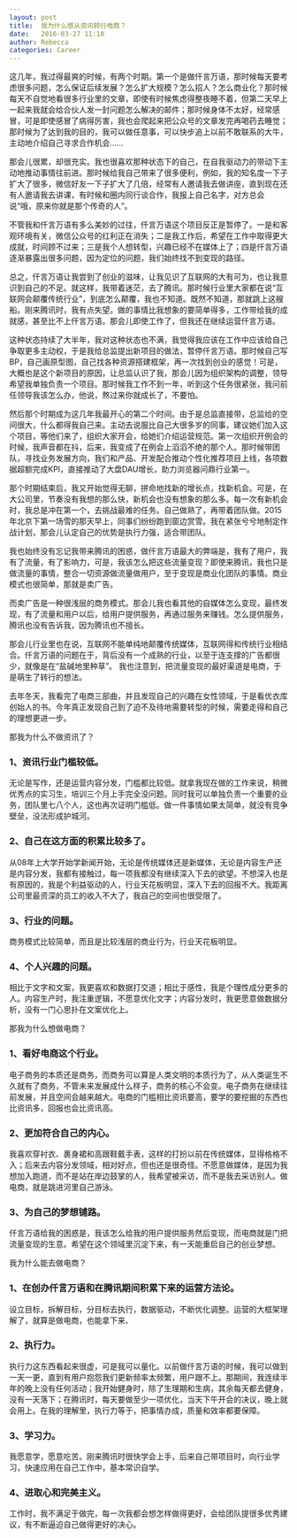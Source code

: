 ```yaml
---
layout: post
title:  我为什么想从资讯转行电商？
date:   2016-03-27 11:10
author: Rebecca
categories: Career
---
```


这几年，我过得最爽的时候，有两个时期。第一个是做仟言万语，那时候每天要考虑很多问题，怎么保证后续发展？怎么扩大规模？怎么招人？怎么商业化？那时候每天不自觉地看很多行业里的文章，即使有时候焦虑得整夜睡不着，但第二天早上一起来我就会给合伙人发一封问题怎么解决的邮件；那时候身体不太好，经常感冒，可是即使感冒了病得厉害，我也会爬起来把公众号的文章发完再喝药去睡觉；那时候为了达到我的目的，我可以做任意事，可以快步追上以前不敢联系的大牛，主动地介绍自己寻求合作机会……

<!-- more -->

那会儿很累，却很充实。我也很喜欢那种状态下的自己，在自我驱动力的带动下主动地推动事情往前进。那时候给我自己带来了很多便利，例如，我的知名度一下子扩大了很多，微信好友一下子扩大了几倍，经常有人邀请我去做讲座，直到现在还有人邀请我去讲课，有时候和圈内同行谈合作，我报上自己名字，对方总会说“哦，原来你就是那个传奇的人”。

不管我和仟言万语有多么美妙的过往，仟言万语这个项目反正是暂停了。一是和客观环境有关，微信公众号的红利正在消失；二是我工作后，希望在工作中取得更大成就，时间顾不过来；三是我个人想转型，兴趣已经不在媒体上了；四是仟言万语逐渐暴露出很多问题，因为定位的问题，我们始终找不到变现的路径。

总之，仟言万语让我尝到了创业的滋味，让我见识了互联网的大有可为，也让我意识到自己的不足。就这样，我带着迷茫，去了腾讯。那时候行业里大家都在说“互联网会颠覆传统行业”，到底怎么颠覆，我也不知道。既然不知道，那就跳上这艘船。刚来腾讯时，我有点失望。做的事情比我想象的要简单得多，工作带给我的成就感，甚至比不上仟言万语。那会儿即使工作了，但我还在继续运营仟言万语。

这种状态持续了大半年，我对这种状态也不满，我觉得我应该在工作中应该给自己争取更多主动权，于是我给总监提出新项目的做法，暂停仟言万语。那时候自己写BP，自己画原型图，自己找各种资源搭建框架，再一次找到创业的感觉！可是，大概也是这个新项目的原因，让总监认识了我，那会儿因为组织架构的调整，领导希望我单独负责一个项目。那时候我工作不到一年，听到这个任务很紧张，我问前任领导我该怎么办，他说，熬过来你就成长了，不要怕。

然后那个时期成为这几年我最开心的第二个时间。由于是总监直接带，总监给的空间很大，什么都得我自己来。主动去说服比自己大很多岁的同事，建议她们加入这个项目，等他们来了，组织大家开会，给她们介绍运营规范。第一次组织开例会的时候，我声音都在抖，后来，我变成了在例会上滔滔不绝的那个人。那时候带团队，寻找业务发展方向，我们和产品、开发配合推动个性化推荐项目上线，各项数据超额完成KPI，直接推动了大盘DAU增长，助力浏览器问鼎行业第一。

那个时期结束后，我又开始觉得无聊，拼命地找新的增长点，找新机会。可是，在大公司里，节奏没有我想的那么快，新机会也没有想象的那么多。每一次有新机会时，我总是冲在第一个，去挑战最难的任务。自己做熟了，再带着团队做。2015年北京下第一场雪的那天早上，同事们纷纷跑到窗边赏雪。我在紧张兮兮地制定作战计划，那会儿认定自己的优势是执行力强，适合带团队。

我也始终没有忘记我带来腾讯的困惑，做仟言万语最大的弊端是，我有了用户，我有了流量，有了影响力，可是，我该怎么把这些流量变现？即使来腾讯，我也只是做流量的事情，整合一切资源做流量做用户，至于变现是商业化团队的事情。商业模式也很简单，那就是卖广告。

而卖广告是一种很浅层的商务模式。那会儿我也看其他的自媒体怎么变现，最终发现，有了流量和用户以后，给用户提供服务，再通过服务来赚钱。怎么提供服务，腾讯也没有告诉我，因为腾讯也不擅长。

那会儿行业里也在说，互联网不能单纯地颠覆传统媒体，互联网得和传统行业相结合。仟言万语的问题在于，背后没有一个成熟的行业，以至于连支撑的广告都很少，就像是在“盐碱地里种草”。 我也注意到，把流量变现的最好渠道是电商，于是萌生了转行的想法。

去年冬天，我看完了电商三部曲，并且发现自己的兴趣在女性领域，于是看优衣库创始人的书。今年真正发现自己到了迫不及待地需要转型的时候，需要走得和自己的理想更进一步。

那我为什么不做资讯了？

### 1、资讯行业门槛较低。

无论是写作，还是运营内容分发，门槛都比较低。就拿我现在做的工作来说，稍微优秀点的实习生，培训三个月上手完全没问题。同时我可以单独负责一个重要的业务，团队里七八个人，这也再次证明门槛低。做一件事情如果太简单，就没有竞争壁垒，没法形成护城河。

### 2、自己在这方面的积累比较多了。

从08年上大学开始学新闻开始，无论是传统媒体还是新媒体，无论是内容生产还是内容分发，我都有接触过，每一项我都没有继续深入下去的欲望。不想深入也是有原因的，我是个利益驱动的人，行业天花板明显，深入下去的回报不大。我距离公司里最资深的员工的收入不大了，我自己的空间也很受限了。

### 3、行业的问题。

商务模式比较简单，而且是比较浅层的商业行为，行业天花板明显。

### 4、个人兴趣的问题。

相比于文字和文案，我更喜欢和数据打交道；相比于感性，我是个理性成分更多的人。内容生产时，我注重逻辑，不愿意优化文字；内容分发时，我更愿意做数据分析，没有一门心思扑在文案优化上。

那我为什么想做电商？

### 1、看好电商这个行业。

电子商务的本质还是商务，而商务可以算是人类文明的本质行为了，从人类诞生不久就有了商务，不管未来发展成什么样子，商务的核心不会变。电子商务在继续往前发展，并且空间会越来越大。电商的门槛相比资讯要高，要学的要挖掘的东西也比资讯多，回报也会比资讯高。

### 2、更加符合自己的内心。

我喜欢穿衬衣、裹身裙和高跟鞋戴手表，这样的打扮以前在传统媒体，显得格格不入；后来去内容分发领域，相对好点，但也还是很奇怪。不愿意做媒体，是因为我想加入跑道，而不是站在岸边鼓掌的人，我希望被采访，而不是我去采访别人。做电商，就是跳进河里自己游泳。

### 3、为自己的梦想铺路。

仟言万语给我的困惑是，我该怎么给我的用户提供服务然后变现，而电商就是门把流量变现的生意。希望在这个领域里沉淀下来，有一天能重启自己的创业梦想。

我为什么能去做电商？

### 1、在创办仟言万语和在腾讯期间积累下来的运营方法论。

设立目标，拆解目标，分目标去执行，数据驱动，不断优化调整。运营的大框架理解了，就算是做电商，也能拿下来、

### 2、执行力。

执行力这东西看起来很虚，可是我可以量化。以前做仟言万语的时候，我可以做到一天一更，直到有用户抱怨我们更新频率太频繁，用户跟不上。那期间，我连续半年的晚上没有任何活动；我开始健身时，除了生理期和生病，其余每天都去健身，没有一天落下；在腾讯时，每天要做至少一项优化，当天下午开会的决议，晚上就会用上。在我的理解里，执行力等于，把事情办成，质量和效率都要保障。

### 3、学习力。

我愿意学，愿意吃苦。刚来腾讯时很快学会上手，后来自己带项目时，向行业学习，快速应用在自己工作中，基本常识自学。

### 4、进取心和完美主义。

工作时，我不满足于做完，每一次我都会想怎样做得更好，会给团队提很多优秀建议，有不断逼迫自己做得更好的决心。